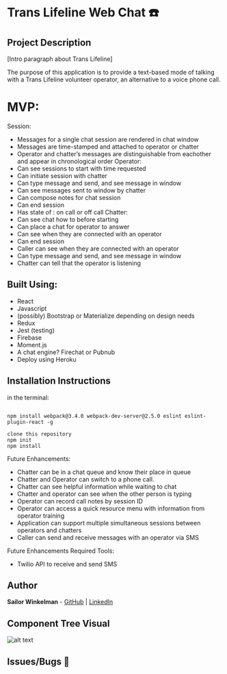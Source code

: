 # **Trans Lifeline Web Chat** ☎️

## Project Description
[Intro paragraph about Trans Lifeline]

The  purpose of this application is to provide a text-based mode of talking with a Trans Lifeline volunteer operator, an alternative to a voice phone call.

# MVP:
Session:
* Messages for a single chat session are rendered in chat window
* Messages are time-stamped and attached to operator or chatter
* Operator and chatter’s messages are distinguishable from eachother and appear in chronological order
Operator:
* Can see sessions to start with time requested
* Can initiate session with chatter
* Can type message and send, and see message in window
* Can see messages sent to window by chatter
* Can compose notes for chat session
* Can end session
* Has state of : on call or off call
Chatter:
* Can see chat how to before starting
* Can place a chat for operator to answer
* Can see when they are connected with an operator
* Can end session
* Caller can see when they are connected with an operator
* Can type message and send, and see message in window
* Chatter can tell that the operator is listening

## Built Using:

* React
* Javascript
* (possibly) Bootstrap or Materialize depending on design needs
* Redux
* Jest (testing)
* Firebase
* Moment.js
* A chat engine? Firechat or Pubnub
* Deploy using Heroku


## Installation Instructions
in the terminal:
```

npm install webpack@3.4.0 webpack-dev-server@2.5.0 eslint eslint-plugin-react -g

clone this repository
npm init
npm install
```
Future Enhancements:
* Chatter can be in a chat queue and know their place in queue
* Chatter and Operator can switch to a phone call.
* Chatter can see helpful information while waiting to chat
* Chatter and operator can see when the other person is typing
* Operator can record call notes by session ID
* Operator can access a quick resource menu with information from operator training
* Application can support multiple simultaneous sessions between operators and chatters
* Caller can send and receive messages with an operator via SMS

Future Enhancements Required Tools:
* Twilio API to receive and send SMS

## Author
**Sailor Winkelman** - [GitHub](https://github.com/sailor27) | [LinkedIn](https://www.linkedin.com/in/sailor-winkelman-62429152)

## Component Tree Visual
![alt text](src/assets/images/component-tree.png)

## Issues/Bugs 🐛
